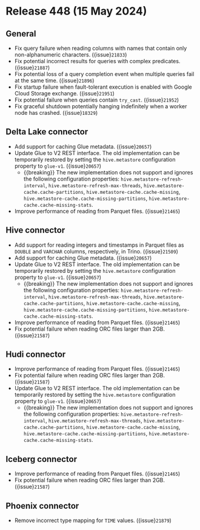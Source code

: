 # Release 448 (15 May 2024)

## General

* Fix query failure when reading columns with names that contain only
  non-alphanumeric characters. ({issue}`21833`)
* Fix potential incorrect results for queries with complex predicates. ({issue}`21887`)
* Fix potential loss of a query completion event when multiple queries fail at
  the same time. ({issue}`21896`)
* Fix startup failure when fault-tolerant execution is enabled with Google
  Cloud Storage exchange. ({issue}`21951`)
* Fix potential failure when queries contain `try_cast`. ({issue}`21952`)
* Fix graceful shutdown potentially hanging indefinitely when a worker node has
  crashed. ({issue}`18329`)

## Delta Lake connector

* Add support for caching Glue metadata. ({issue}`20657`)
* Update Glue to V2 REST interface. The old implementation can be temporarily
  restored by setting the `hive.metastore` configuration property to `glue-v1`. ({issue}`20657`)
  * {{breaking}} The new implementation does not support and ignores the following
    configuration properties: `hive.metastore-refresh-interval`,
    `hive.metastore-refresh-max-threads`, `hive.metastore-cache.cache-partitions`,
    `hive.metastore-cache.cache-missing`, `hive.metastore-cache.cache-missing-partitions`,
    `hive.metastore-cache.cache-missing-stats`.
* Improve performance of reading from Parquet files. ({issue}`21465`)

## Hive connector

* Add support for reading integers and timestamps in Parquet files as `DOUBLE`
  and `VARCHAR` columns, respectively, in Trino. ({issue}`21509`)
* Add support for caching Glue metadata. ({issue}`20657`)
* Update Glue to V2 REST interface. The old implementation can be temporarily
  restored by setting the `hive.metastore` configuration property to `glue-v1`. ({issue}`20657`)
  * {{breaking}} The new implementation does not support and ignores the following
    configuration properties: `hive.metastore-refresh-interval`,
    `hive.metastore-refresh-max-threads`, `hive.metastore-cache.cache-partitions`,
    `hive.metastore-cache.cache-missing`, `hive.metastore-cache.cache-missing-partitions`,
    `hive.metastore-cache.cache-missing-stats`.
* Improve performance of reading from Parquet files. ({issue}`21465`)
* Fix potential failure when reading ORC files larger than 2GB. ({issue}`21587`)

## Hudi connector

* Improve performance of reading from Parquet files. ({issue}`21465`)
* Fix potential failure when reading ORC files larger than 2GB. ({issue}`21587`)
* Update Glue to V2 REST interface. The old implementation can be temporarily
  restored by setting the `hive.metastore` configuration property to `glue-v1`. ({issue}`20657`)
  * {{breaking}} The new implementation does not support and ignores the following
    configuration properties: `hive.metastore-refresh-interval`,
    `hive.metastore-refresh-max-threads`, `hive.metastore-cache.cache-partitions`,
    `hive.metastore-cache.cache-missing`, `hive.metastore-cache.cache-missing-partitions`,
    `hive.metastore-cache.cache-missing-stats`.

## Iceberg connector

* Improve performance of reading from Parquet files. ({issue}`21465`)
* Fix potential failure when reading ORC files larger than 2GB. ({issue}`21587`)

## Phoenix connector

* Remove incorrect type mapping for `TIME` values. ({issue}`21879`)
